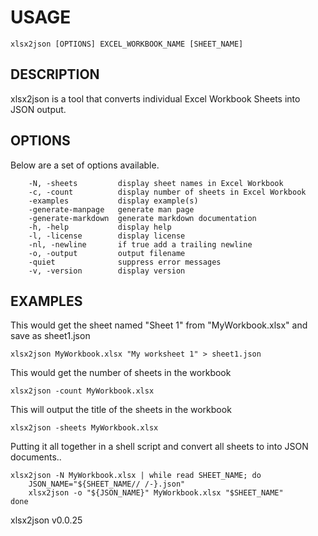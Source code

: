 
# USAGE

	xlsx2json [OPTIONS] EXCEL_WORKBOOK_NAME [SHEET_NAME]

## DESCRIPTION


xlsx2json is a tool that converts individual Excel Workbook Sheets into
JSON output.


## OPTIONS

Below are a set of options available.

```
    -N, -sheets         display sheet names in Excel Workbook
    -c, -count          display number of sheets in Excel Workbook
    -examples           display example(s)
    -generate-manpage   generate man page
    -generate-markdown  generate markdown documentation
    -h, -help           display help
    -l, -license        display license
    -nl, -newline       if true add a trailing newline
    -o, -output         output filename
    -quiet              suppress error messages
    -v, -version        display version
```


## EXAMPLES


This would get the sheet named "Sheet 1" from "MyWorkbook.xlsx" and save as sheet1.json

    xlsx2json MyWorkbook.xlsx "My worksheet 1" > sheet1.json

This would get the number of sheets in the workbook

    xlsx2json -count MyWorkbook.xlsx

This will output the title of the sheets in the workbook

    xlsx2json -sheets MyWorkbook.xlsx

Putting it all together in a shell script and convert all sheets to
into JSON documents..

	xlsx2json -N MyWorkbook.xlsx | while read SHEET_NAME; do
    	JSON_NAME="${SHEET_NAME// /-}.json"
    	xlsx2json -o "${JSON_NAME}" MyWorkbook.xlsx "$SHEET_NAME"
	done    


xlsx2json v0.0.25
